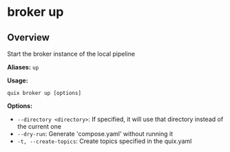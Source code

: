 # broker up

## Overview

Start the broker instance of the local pipeline

**Aliases:** `up`

**Usage:**

```
quix broker up [options]
```

**Options:**

- `--directory <directory>`: If specified, it will use that directory instead of the current one
- `--dry-run`: Generate 'compose.yaml' without running it
- `-t, --create-topics`: Create topics specified in the quix.yaml

